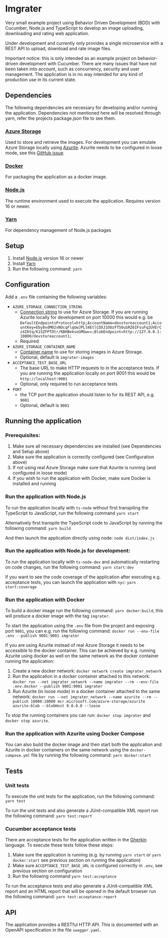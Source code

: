 # Imgrater
Very small example project using Behavior Driven Development (BDD) with Cucumber, Node.js and TypeScript to develop an image uploading, downloading and rating web application.

Under development and currently only provides a single microservice with a REST API to upload, download and rate image files.

Important notice: this is only intended as an example project on behavior-driven development with Cucumber. There are many issues that have not been taken into account, such as concurrency, security and user management. The application is in no way intended for any kind of production use in its current state.

## Dependencies
The following dependencies are necessary for developing and/or running the application. Dependencies not mentioned here will be resolved through yarn, refer the projects package.json file to see them.

### [Azure Storage](https://docs.microsoft.com/en-us/azure/storage/)
Used to store and retrieve the images.
For development you can emulate Azure Storage locally using [Azurite](https://docs.microsoft.com/en-us/azure/storage/common/storage-use-azurite).
Azurite needs to be configured in loose mode, see this [GitHub issue](https://github.com/Azure/Azurite/issues/676).

### [Docker](https://www.docker.com/)
For packaging the application as a docker image.

### [Node.js](https://nodejs.org/)
The runtime environment used to execute the application. Requires version 16 or newer.

### [Yarn](https://yarnpkg.com/)
For dependency management of Node.js packages

## Setup

1. Install [Node.js](https://nodejs.org/en/download/) version 16 or newer
2. Install [Yarn](https://classic.yarnpkg.com/lang/en/docs/install/)
3. Run the following command: `yarn`

## Configuration
Add a `.env` file containing the following variables:

* `AZURE_STORAGE_CONNECTION_STRING`
  - [Connection string](https://docs.microsoft.com/en-us/azure/storage/common/storage-configure-connection-string) to use for Azure Storage. If you are running Azurite locally for development on port 10000 this would e.g. be `DefaultEndpointsProtocol=http;AccountName=devstoreaccount1;AccountKey=Eby8vdM02xNOcqFlqUwJPLlmEtlCDXJ1OUzFT50uSRZ6IFsuFq2UVErCz4I6tq/K1SZFPTOtr/KBHBeksoGMGw==;BlobEndpoint=http://127.0.0.1:10000/devstoreaccount1;`
  - Required
* `AZURE_STORAGE_CONTAINER_NAME`
  - [Container name](https://docs.microsoft.com/en-us/rest/api/storageservices/naming-and-referencing-containers--blobs--and-metadata#container-names) to use for storing images in Azure Storage.
  - Optional, default is `imgrater-images`
* `ACCEPTANCE_TEST_BASE_URL`
  - The base URL to make HTTP requests to in the acceptance tests. If you are running the application locally on port 9001 this would be `http://localhost:9001`
  - Optional, only required to run acceptance tests
* `PORT`
  - the TCP port the application should listen to for its REST API, e.g. `9001`
  - Optional, default is `9001`

## Running the application
### Prerequisites:
1. Make sure all necessary dependencies are installed (see Dependencies and Setup above)
2. Make sure the application is correctly configured (see Configuration above)
3. If not using real Azure Storage make sure that Azurite is running (and configured in loose mode)
4. If you wish to run the application with Docker, make sure Docker is installed and running

### Run the application with Node.js
To run the application locally with `ts-node` without first transpiling the TypeScript to JavaScript, run the following command
`yarn start`

Alternatively first transpile the TypeScript code to JavaScript by running the following command:
`yarn build`

And then launch the application directly using node:
`node dist/index.js`

### Run the application with Node.js for development:
To run the application locally with `ts-node-dev` and automatically restarting on code changes, run the following command:
`yarn start:dev`

If you want to see the code coverage of the application after executing e.g. acceptance tests, you can launch the application with `nyc`:
`yarn start:coverage`

### Run the application with Docker
To build a docker image run the following command: `yarn docker:build`, this will produce a docker image with the tag `imgrater`.

To start the application using the `.env` file from the project and exposing port `9001`, you can e.g. run the following command:
`docker run --env-file .env --publish 9001:9001 imgrater`

If you are using Azurite instead of real Azure Storage it needs to be accessible to the docker container. This can be achieved by e.g. running Azurite using docker as well on the same network as the docker container running the application:
1. Create a new docker network:
`docker network create imgrater_network`
2. Run the application in a docker container attached to this network:
`docker run --net imgrater_network --name imgrater --rm --env-file .env.docker --publish 9001:9001 imgrater`
3. Run Azurite (in loose mode) in a docker container attached to the same network:
`docker run --net imgrater_network --name azurite --rm --publish 10000:10000 mcr.microsoft.com/azure-storage/azurite azurite-blob --blobHost 0.0.0.0 --loose`

To stop the running containers you can run: `docker stop imgrater` and `docker stop azurite`.

### Run the application with Azurite using Docker Compose
You can also build the docker image and then start both the application and Azurite in docker containers on the same network using the `docker-compose.yml` file by running the following command:
`yarn docker:start`

## Tests
### Unit tests
To execute the unit tests for the application, run the following command: `yarn test`

To run the unit tests and also generate a JUnit-compatible XML report run the following command: `yarn test:report`

### Cucumber acceptance tests
There are acceptance tests for the application written in the [Gherkin](https://cucumber.io/docs/gherkin/) language. To execute these tests follow these steps:

1. Make sure the application is running (e.g. by running `yarn start` or `yarn docker:start` see previous section on running the application)
2. Make sure `ACCEPTANCE_TEST_BASE_URL` is configured correctly in `.env`, see previous section on configuration
3. Run the following command `yarn test:acceptance`

To run the acceptance tests and also generate a JUnit-compatible XML report and an HTML report that will be opened in the default browser run the following command:
`yarn test:acceptance:report`

## API
The application provides a RESTful HTTP API. This is documented with an OpenAPI specification in the file `swagger.yaml`.
